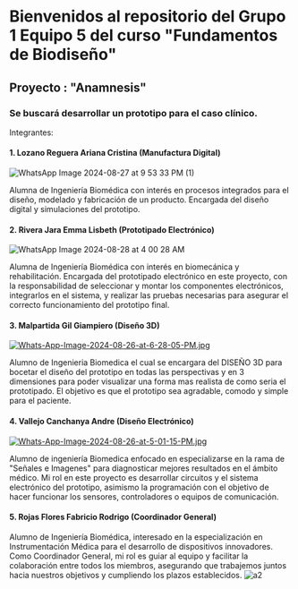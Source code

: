 # Bienvenidos al repositorio del Grupo 1 Equipo 5 del curso "Fundamentos de Biodiseño"
## Proyecto : "Anamnesis"
### Se buscará desarrollar un prototipo para el caso clínico.
Integrantes: 
#### 1. Lozano Reguera Ariana Cristina (Manufactura Digital)
![WhatsApp Image 2024-08-27 at 9 53 33 PM (1)](https://github.com/user-attachments/assets/f819f74e-11c6-4fdd-9ca0-e95322d57b44)

Alumna de Ingeniería Biomédica con interés en procesos integrados para el diseño, modelado y fabricación de un producto. Encargada del diseño digital y simulaciones del prototipo.
#### 2. Rivera Jara Emma Lisbeth (Prototipado Electrónico)
![WhatsApp Image 2024-08-28 at 4 00 28 AM](https://github.com/user-attachments/assets/0faeb039-eafd-4b69-89e8-54abd2cf30df)

Alumna de Ingeniería Biomédica con interés en biomecánica y rehabilitación. Encargada del prototipado electrónico en este proyecto, con la responsabilidad de seleccionar y montar los componentes electrónicos, integrarlos en el sistema, y realizar las pruebas necesarias para asegurar el correcto funcionamiento del prototipo final.
#### 3. Malpartida Gil Giampiero (Diseño 3D)
[![Whats-App-Image-2024-08-26-at-6-28-05-PM.jpg](https://i.postimg.cc/BQn4ztw6/Whats-App-Image-2024-08-26-at-6-28-05-PM.jpg)](https://postimg.cc/bdW7DYPc)

Alumno de Ingenieria Biomedica el cual se encargara del DISEÑO 3D para bocetar el diseño del prototipo en todas las perspectivas y en 3 dimensiones para poder visualizar una forma mas realista de como seria el prototipado. El objetivo es que el prototipo sea agradable, comodo y simple para el paciente.
#### 4. Vallejo Canchanya Andre (Diseño Electrónico)
[![Whats-App-Image-2024-08-26-at-5-01-15-PM.jpg](https://i.postimg.cc/8ck9Z3t6/Whats-App-Image-2024-08-26-at-5-01-15-PM.jpg)](https://postimg.cc/XGhsJ2Mj)

Alumno de ingeniería Biomedica enfocado en especializarse en la rama de "Señales e Imagenes" para diagnosticar mejores resultados en el ámbito médico. Mi rol en este proyecto es desarrollar circuitos y el sistema electrónico del prototipo, asimismo la programación con el objetivo de hacer funcionar los sensores, controladores o equipos de comunicación.
#### 5. Rojas Flores Fabricio Rodrigo (Coordinador General)
Alumno de Ingeniería Biomédica, interesado en la especialización en Instrumentación Médica para el desarrollo de dispositivos innovadores. Como Coordinador General, mi rol es guiar al equipo y facilitar la colaboración entre todos los miembros, asegurando que trabajemos juntos hacia nuestros objetivos y cumpliendo los plazos establecidos. 
![a2](https://github.com/user-attachments/assets/dc54f9cd-f7d2-425e-96bf-ea060199caf2)

